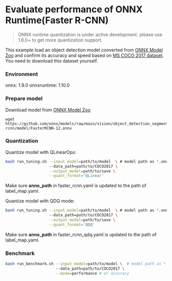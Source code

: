 # Evaluate performance of ONNX Runtime(Faster R-CNN) 
>ONNX runtime quantization is under active development. please use 1.6.0+ to get more quantization support. 

This example load an object detection model converted from [ONNX Model Zoo](https://github.com/onnx/models) and confirm its accuracy and speed based on [MS COCO 2017 dataset](https://cocodataset.org/#download). You need to download this dataset yourself.

### Environment
onnx: 1.9.0
onnxruntime: 1.10.0

### Prepare model
Download model from [ONNX Model Zoo](https://github.com/onnx/models)

```shell
wget https://github.com/onnx/models/raw/main/vision/object_detection_segmentation/faster-rcnn/model/FasterRCNN-12.onnx
```

### Quantization

Quantize model with QLinearOps:

```bash
bash run_tuning.sh --input_model=path/to/model  \ # model path as *.onnx
                   --data_path=path/to/COCO2017 \
                   --output_model=path/to/save \
                   --quant_format='QLinear'
```
Make sure **anno_path** in faster_rcnn.yaml is updated to the path of label_map.yaml.

Quantize model with QDQ mode:

```bash
bash run_tuning.sh --input_model=path/to/model  \ # model path as *.onnx
                   --data_path=path/to/COCO2017 \
                   --output_model=path/to/save \
                   --quant_format='QDQ'
```
Make sure **anno_path** in faster_rcnn_qdq.yaml is updated to the path of label_map.yaml.

### Benchmark

```bash
bash run_benchmark.sh --input_model=path/to/model \  # model path as *.onnx
                      --data_path=path/to/COCO2017 \
                      --mode=performance # or accuracy
```
